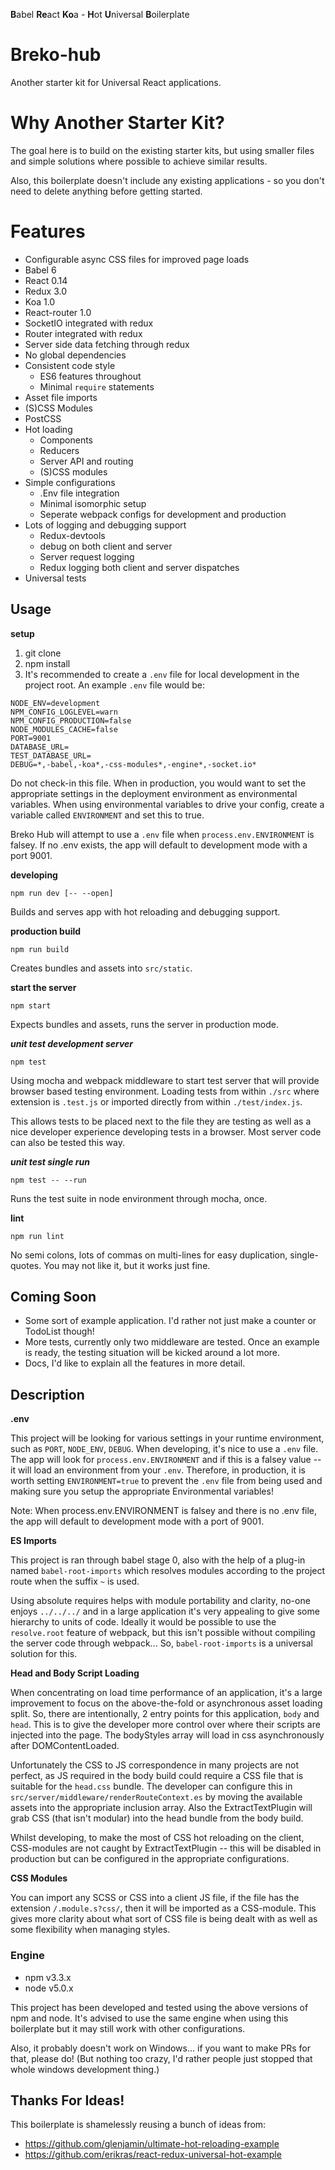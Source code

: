 **B**abel **Re**act **Ko**a - **H**ot **U**niversal **B**oilerplate
# Breko-hub

Another starter kit for Universal React applications.

# Why Another Starter Kit?

The goal here is to build on the existing starter kits, but using smaller files and simple solutions where possible to achieve similar results.

Also, this boilerplate doesn't include any existing applications - so you don't need to delete anything before getting started.

# Features

- Configurable async CSS files for improved page loads
- Babel 6
- React 0.14
- Redux 3.0
- Koa 1.0
- React-router 1.0
- SocketIO integrated with redux
- Router integrated with redux
- Server side data fetching through redux
- No global dependencies
- Consistent code style
  + ES6 features throughout
  + Minimal `require` statements
- Asset file imports
- (S)CSS Modules
- PostCSS
- Hot loading
  + Components
  + Reducers
  + Server API and routing
  + (S)CSS modules
- Simple configurations
  + .Env file integration
  + Minimal isomorphic setup
  + Seperate webpack configs for development and production
- Lots of logging and debugging support
  + Redux-devtools
  + debug on both client and server
  + Server request logging
  + Redux logging both client and server dispatches
- Universal tests

## Usage

**setup**

1. git clone
2. npm install
3. It's recommended to create a `.env` file for local development in the project root. An example `.env` file would be:

```
NODE_ENV=development
NPM_CONFIG_LOGLEVEL=warn
NPM_CONFIG_PRODUCTION=false
NODE_MODULES_CACHE=false
PORT=9001
DATABASE_URL=
TEST_DATABASE_URL=
DEBUG=*,-babel,-koa*,-css-modules*,-engine*,-socket.io*
```

Do not check-in this file. When in production, you would want to set the appropriate settings in the deployment environment as environmental variables. When using environmental variables to drive your config, create a variable called `ENVIRONMENT` and set this to true.

Breko Hub will attempt to use a `.env` file when `process.env.ENVIRONMENT` is falsey. If no .env exists, the app will default to development mode with a port 9001.

**developing**
```shell
npm run dev [-- --open]
```

Builds and serves app with hot reloading and debugging support.

**production build**
```shell
npm run build
```

Creates bundles and assets into `src/static`.

**start the server**
```shell
npm start
```

Expects bundles and assets, runs the server in production mode.

***unit test development server***
```shell
npm test
```

Using mocha and webpack middleware to start test server that will provide browser based testing environment. Loading tests from within `./src` where extension is `.test.js` or imported directly from within `./test/index.js`.

This allows tests to be placed next to the file they are testing as well as a nice developer experience developing tests in a browser. Most server code can also be tested this way.

***unit test single run***
```shell
npm test -- --run
```

Runs the test suite in node environment through mocha, once.

**lint**
```
npm run lint
```

No semi colons, lots of commas on multi-lines for easy duplication, single-quotes. You may not like it, but it works just fine.

## Coming Soon

- Some sort of example application. I'd rather not just make a counter or TodoList though!
- More tests, currently only two middleware are tested. Once an example is ready, the testing situation will be kicked around a lot more.
- Docs, I'd like to explain all the features in more detail.

## Description

**.env**

This project will be looking for various settings in your runtime environment, such as `PORT`, `NODE_ENV`, `DEBUG`. When developing, it's nice to use a `.env` file. The app will look for `process.env.ENVIRONMENT` and if this is a falsey value -- it will load an environment from your `.env`. Therefore, in production, it is worth setting `ENVIRONMENT=true` to prevent the `.env` file from being used and making sure you setup the appropriate Environmental variables!

Note: When process.env.ENVIRONMENT is falsey and there is no .env file, the app will default to development mode with a port of 9001.

**ES Imports**

This project is ran through babel stage 0, also with the help of a plug-in named `babel-root-imports` which resolves modules according to the project route when the suffix `~` is used. 

Using absolute requires helps with module portability and clarity, no-one enjoys `../../../` and in a large application it's very appealing to give some hierarchy to units of code. Ideally it would be possible to use the `resolve.root` feature of webpack, but this isn't possible without compiling the server code through webpack... So, `babel-root-imports` is a universal solution for this.

**Head and Body Script Loading**

When concentrating on load time performance of an application, it's a large improvement to focus on the above-the-fold or asynchronous asset loading split. So, there are intentionally, 2 entry points for this application, `body` and `head`. This is to give the developer more control over where their scripts are injected into the page. The bodyStyles array will load in css asynchronously after DOMContentLoaded.

Unfortunately the CSS to JS correspondence in many projects are not perfect, as JS required in the body build could require a CSS file that is suitable for the `head.css` bundle. The developer can configure this in `src/server/middleware/renderRouteContext.es` by moving the available assets into the appropriate inclusion array.  Also the ExtractTextPlugin will grab CSS (that isn't modular) into the head bundle from the body build.

Whilst developing, to make the most of CSS hot reloading on the client, CSS-modules are not caught by ExtractTextPlugin -- this will be disabled in production but can be configured in the appropriate configurations.

**CSS Modules**

You can import any SCSS or CSS into a client JS file, if the file has the extension `/.module.s?css/`, then it will be imported as a CSS-module. This gives more clarity about what sort of CSS file is being dealt with as well as some flexibility when managing styles.

### Engine
- npm v3.3.x
- node v5.0.x

This project has been developed and tested using the above versions of npm and node. It's advised to use the same engine when using this boilerplate but it may still work with other configurations.

Also, it probably doesn't work on Windows... if you want to make PRs for that, please do! (But nothing too crazy, I'd rather people just stopped that whole windows development thing.)

## Thanks For Ideas!

This boilerplate is shamelessly reusing a bunch of ideas from:

- https://github.com/glenjamin/ultimate-hot-reloading-example
- https://github.com/erikras/react-redux-universal-hot-example
